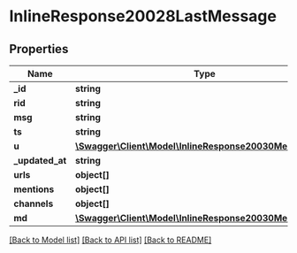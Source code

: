 # InlineResponse20028LastMessage

## Properties
Name | Type | Description | Notes
------------ | ------------- | ------------- | -------------
**_id** | **string** |  | [optional] 
**rid** | **string** |  | [optional] 
**msg** | **string** |  | [optional] 
**ts** | **string** |  | [optional] 
**u** | [**\Swagger\Client\Model\InlineResponse20030MessageU**](InlineResponse20030MessageU.md) |  | [optional] 
**_updated_at** | **string** |  | [optional] 
**urls** | **object[]** |  | [optional] 
**mentions** | **object[]** |  | [optional] 
**channels** | **object[]** |  | [optional] 
**md** | [**\Swagger\Client\Model\InlineResponse20030MessageMd[]**](InlineResponse20030MessageMd.md) |  | [optional] 

[[Back to Model list]](../../README.md#documentation-for-models) [[Back to API list]](../../README.md#documentation-for-api-endpoints) [[Back to README]](../../README.md)


